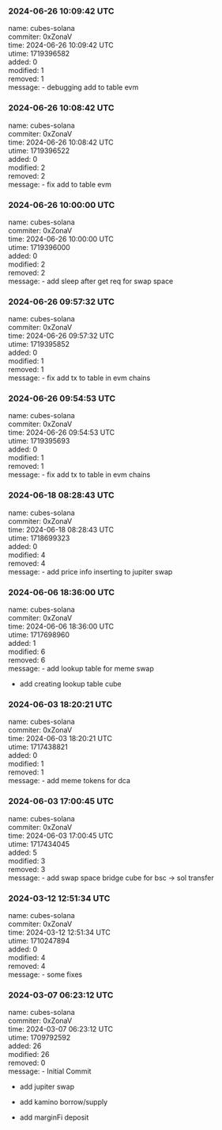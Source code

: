### 2024-06-26 10:09:42 UTC
name: cubes-solana  
commiter: 0xZonaV  
time: 2024-06-26 10:09:42 UTC  
utime: 1719396582  
added: 0  
modified: 1  
removed: 1  
message: - debugging add to table evm

### 2024-06-26 10:08:42 UTC
name: cubes-solana  
commiter: 0xZonaV  
time: 2024-06-26 10:08:42 UTC  
utime: 1719396522  
added: 0  
modified: 2  
removed: 2  
message: - fix add to table evm

### 2024-06-26 10:00:00 UTC
name: cubes-solana  
commiter: 0xZonaV  
time: 2024-06-26 10:00:00 UTC  
utime: 1719396000  
added: 0  
modified: 2  
removed: 2  
message: - add sleep after get req for swap space

### 2024-06-26 09:57:32 UTC
name: cubes-solana  
commiter: 0xZonaV  
time: 2024-06-26 09:57:32 UTC  
utime: 1719395852  
added: 0  
modified: 1  
removed: 1  
message: - fix add tx to table in evm chains

### 2024-06-26 09:54:53 UTC
name: cubes-solana  
commiter: 0xZonaV  
time: 2024-06-26 09:54:53 UTC  
utime: 1719395693  
added: 0  
modified: 1  
removed: 1  
message: - fix add tx to table in evm chains

### 2024-06-18 08:28:43 UTC
name: cubes-solana  
commiter: 0xZonaV  
time: 2024-06-18 08:28:43 UTC  
utime: 1718699323  
added: 0  
modified: 4  
removed: 4  
message: - add price info inserting to jupiter swap

### 2024-06-06 18:36:00 UTC
name: cubes-solana  
commiter: 0xZonaV  
time: 2024-06-06 18:36:00 UTC  
utime: 1717698960  
added: 1  
modified: 6  
removed: 6  
message: - add lookup table for meme swap
- add creating lookup table cube

### 2024-06-03 18:20:21 UTC
name: cubes-solana  
commiter: 0xZonaV  
time: 2024-06-03 18:20:21 UTC  
utime: 1717438821  
added: 0  
modified: 1  
removed: 1  
message: - add meme tokens for dca

### 2024-06-03 17:00:45 UTC
name: cubes-solana  
commiter: 0xZonaV  
time: 2024-06-03 17:00:45 UTC  
utime: 1717434045  
added: 5  
modified: 3  
removed: 3  
message: - add swap space bridge cube for bsc -> sol transfer

### 2024-03-12 12:51:34 UTC
name: cubes-solana  
commiter: 0xZonaV  
time: 2024-03-12 12:51:34 UTC  
utime: 1710247894  
added: 0  
modified: 4  
removed: 4  
message: - some fixes

### 2024-03-07 06:23:12 UTC
name: cubes-solana  
commiter: 0xZonaV  
time: 2024-03-07 06:23:12 UTC  
utime: 1709792592  
added: 26  
modified: 26  
removed: 0  
message: - Initial Commit

- add jupiter swap

- add kamino borrow/supply

- add marginFi deposit

